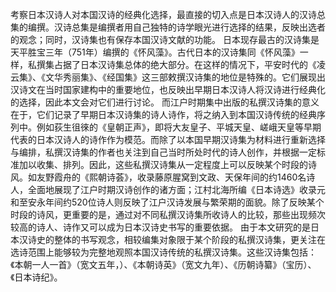 考察日本汉诗人对本国汉诗的经典化选择，最直接的切入点是日本汉诗人的汉诗总集的编撰。汉诗总集是编撰者用自己独特的诗学眼光进行选择的结果，反映出选者的观念；同时，汉诗集也有保存本国汉诗文献的功能。
日本现存最古的汉诗集是天平胜宝三年（751年）编撰的《怀风藻》。古代日本的汉诗集同《怀风藻》一样，私撰集占据了日本汉诗集总体的绝大部分。在这样的情况下，平安时代的《凌云集》、《文华秀丽集》、《经国集》这三部敕撰汉诗集的地位是特殊的。它们展现出汉诗文在当时国家建构中的重要地位，也反映出早期日本汉诗人将汉诗进行经典化的选择，因此本文会对它们进行讨论。
而江户时期集中出版的私撰汉诗集的意义在于，它们记录了早期日本汉诗集的诗人诗作，将之纳入到本国汉诗传统的经典序列中。例如荻生徂徠的《皇朝正声》，即将大友皇子、平城天皇、嵯峨天皇等早期代表的日本汉诗人的诗作作为模范。而除了以本国早期汉诗集为材料进行重新选择与编排，私撰汉诗集的作者也关注到自己当时所处时代的诗人创作，并根据一定标准加以收集、排列。因此，这些私撰汉诗集从一定程度上可以反映某个时段的诗风。如友野霞舟的《熙朝诗荟》，收录藤原腥窝到文政、天保年间的约1460名诗人，全面地展现了江户时期汉诗创作的诸方面；江村北海所编《日本诗选》收录元和至安永年间约520位诗人则反映了江户汉诗发展与繁荣期的面貌。除了反映某个时段的诗风，更重要的是，通过对不同私撰汉诗集所收诗人的比较，那些出现频次较高的诗人、诗作又可以成为日本汉诗史书写的重要依据。
由于本文研究的是日本汉诗史的整体的书写观念，相较编集对象限于某个阶段的私撰汉诗集，更关注在选诗范围上能够较为完整地观照本国汉诗传统的私撰汉诗集。这些汉诗集包括：《本朝一人一首》（宽文五年，）、《本朝诗英》（宽文九年）、《历朝诗纂》（宝历）、《日本诗纪》。